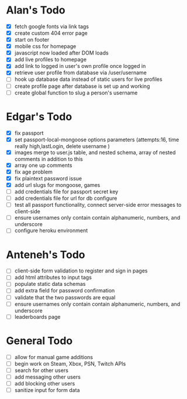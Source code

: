 # Alan's Todo
- [X] fetch google fonts via link tags
- [X] create custom 404 error page
- [X] start on footer
- [X] mobile css for homepage
- [X] javascript now loaded after DOM loads
- [X] add live profiles to homepage
- [X] add link to logged in user's own profile once logged in
- [X] retrieve user profile from database via /user/username
- [ ] hook up database data instead of static users for live profiles
- [ ] create profile page after database is set up and working
- [ ] create global function to slug a person's username

# Edgar's Todo
- [X] fix passport
- [X] set passport-local-mongoose options parameters (attempts:16, time really high,lastLogin, delete username )
- [X] images merge to user.js table, and nested schema, array of nested comments in addition to this
- [X] array one up comments
- [X] fix age problem
- [X] fix plaintext password issue
- [X] add url slugs for mongoose, games
- [ ] add credentials file for passport secret key
- [ ] add credentials file for url for db configure
- [ ] test all passport functionality, connect server-side error messages to client-side
- [ ] ensure usernames only contain contain alphanumeric, numbers, and underscore
- [ ] configure heroku environment

# Anteneh's Todo
- [ ] client-side form validation to register and sign in pages
- [ ] add html attributes to input tags
- [ ] populate static data schemas
- [ ] add extra field for password confirmation
- [ ] validate that the two passwords are equal
- [ ] ensure usernames only contain contain alphanumeric, numbers, and underscore
- [ ] leaderboards page

# General Todo
- [ ] allow for manual game additions
- [ ] begin work on Steam, Xbox, PSN, Twitch APIs
- [ ] search for other users
- [ ] add messaging other users
- [ ] add blocking other users
- [ ] sanitize input for form data
